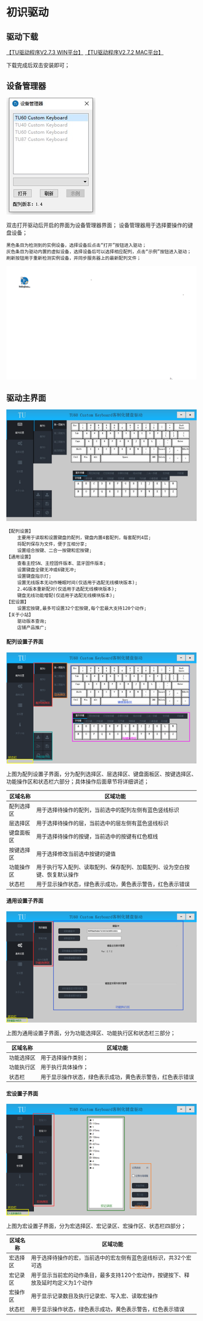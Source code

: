 # 初识驱动

## 驱动下载

[【TU驱动程序V2.7.3 WIN平台】](https://tuusermanual.oss-cn-beijing.aliyuncs.com/Driver/TuKeyboardDriverSetup_2_7_3.exe)
[【TU驱动程序V2.7.2 MAC平台】](https://tuusermanual.oss-cn-beijing.aliyuncs.com/Driver/TuKeyboardDriverSetup_MAC_2_7_2.dmg)

下载完成后双击安装即可；


## 设备管理器

![设备管理器](img/DevManager.jpg)

双击打开驱动后开启的界面为设备管理器界面；
设备管理器用于选择要操作的键盘设备；
	
	黑色条目为检测到的实例设备，选择设备后点击“打开”按钮进入驱动；
	灰色条目为驱动内置的虚拟设备，选择设备后可以选择相应配列，点击“示例”按钮进入驱动；
	刷新按钮用于重新检测实例设备，并同步服务器上的最新配列文件；


![设备管理器](img/DevManager.gif)

## 驱动主界面

![驱动主界面](img/Driver.jpg)

	【配列设置】
		主要用于读取和设置键盘的配列，键盘内置4套配列，每套配列4层;		
		将配列保存为文件，便于互相分享;
		设置组合按键、二合一按键和宏按键;
	【通用设置】
		查看主控SN、主控固件版本、蓝牙固件版本;
		设置键盘全键无冲或6键无冲;
		设置键盘指示灯;		
		设置无线版本无动作睡眠时间(仅适用于选配无线模块版本);
		2.4G版本重新配对(仅适用于选配无线模块版本);
		键盘无线功能增配(仅适用于选配无线模块版本);
	【宏设置】
		设置宏按键,最多可设置32个宏按键,每个宏最大支持120个动作;
	【关于小站】
		驱动版本查询;
		店铺产品推广;

#### 配列设置子界面
![配列设置子界面](img/KeymapBound.png)



上图为配列设置子界面，分为配列选择区、层选择区、键盘面板区、按键选择区、功能操作区和状态栏六部分；具体操作后面章节将详细讲述；

|区域名称|区域功能|
| ------ | ------ |
| 配列选择区 | 用于选择待操作的配列，当前选中的配列左侧有蓝色竖线标识 |
| 层选择区 | 用于选择待操作的层，当前选中的层左侧有蓝色竖线标识 |
| 键盘面板区 | 用于选择待操作的按键，当前选中的按键有红色框线 |
| 按键选择区 | 用于选择修改当前选中按键的键值 |
| 功能操作区 | 用于执行写入配列、读取配列、保存配列、加载配列、设为空白按键、恢复默认操作 |
| 状态栏 | 用于显示操作状态，绿色表示成功，黄色表示警告，红色表示错误 |

#### 通用设置子界面
![通用设置子界面](img/GeneralBound.png)



上图为通用设置子界面，分为功能选择区、功能执行区和状态栏三部分；

|区域名称|区域功能|
| ------ | ------ |
| 功能选择区 | 用于选择操作类别； |
| 功能执行区 | 用于执行具体操作； |
| 状态栏 | 用于显示操作状态，绿色表示成功，黄色表示警告，红色表示错误 |

#### 宏设置子界面
![宏设置子界面](img/MacroBound.png)



上图为宏设置子界面，分为宏选择区、宏记录区、宏操作区、状态栏四部分；

|区域名称|区域功能|
| ------ | ------ |
| 宏选择区 | 用于选择待操作的宏，当前选中的宏左侧有蓝色竖线标识，共32个宏可选 |
| 宏记录区 | 用于显示当前宏的动作条目，最多支持120个宏动作，按键按下、释放及延时均定义为1个动作 |
| 宏操作区 | 用于显示记录数目及执行记录宏、写入宏、读取宏操作 |
| 状态栏 | 用于显示操作状态，绿色表示成功，黄色表示警告，红色表示错误 |











